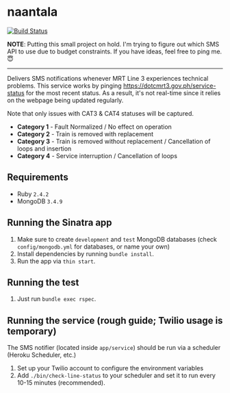 # naantala

[![Build Status](https://travis-ci.org/itsacezon/naantala.svg?branch=master)](https://travis-ci.org/itsacezon/naantala)

**NOTE**: Putting this small project on hold. I'm trying to figure out which SMS API to use due to budget constraints. If you have ideas, feel free to ping me. 😇

-----

Delivers SMS notifications whenever MRT Line 3 experiences technical problems.
This service works by pinging https://dotcmrt3.gov.ph/service-status for the most recent status. As a result, it's not real-time since it relies on the webpage being updated regularly.

Note that only issues with CAT3 & CAT4 statuses will be captured.
- **Category 1** - Fault Normalized / No effect on operation
- **Category 2** - Train is removed with replacement
- **Category 3** - Train is removed without replacement / Cancellation of loops and insertion
- **Category 4** - Service interruption / Cancellation of loops

## Requirements
- Ruby `2.4.2`
- MongoDB `3.4.9`

## Running the Sinatra app
1. Make sure to create `development` and `test` MongoDB databases (check `config/mongodb.yml` for databases, or name your own)
2. Install dependencies by running `bundle install`.
3. Run the app via `thin start`.

## Running the test
1. Just run `bundle exec rspec`.

## Running the service (rough guide; Twilio usage is temporary)
The SMS notifier (located inside `app/service`) should be run via a scheduler (Heroku Scheduler, etc.)
1. Set up your Twilio account to configure the environment variables
2. Add `./bin/check-line-status` to your scheduler and set it to run every 10-15 minutes (recommended).
